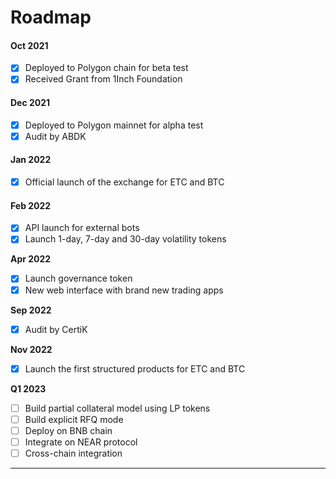 # Roadmap

#### Oct 2021

* [x] Deployed to Polygon chain for beta test
* [x] Received Grant from 1Inch Foundation

#### Dec 2021

* [x] Deployed to Polygon mainnet for alpha test
* [x] Audit by ABDK

#### Jan 2022

* [x] Official launch of the exchange for ETC and BTC

#### Feb 2022

* [x] API launch for external bots
* [x] Launch 1-day, 7-day and 30-day volatility tokens

**Apr 2022**

* [x] Launch governance token
* [x] New web interface with brand new trading apps

**Sep 2022**

* [x] Audit by CertiK

**Nov 2022**

* [x] Launch the first structured products for ETC and BTC

**Q1 2023**

* [ ] Build partial collateral model using LP tokens
* [ ] Build explicit RFQ mode
* [ ] Deploy on BNB chain
* [ ] Integrate on NEAR protocol
* [ ] Cross-chain integration

****

